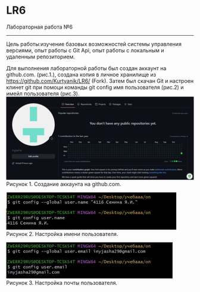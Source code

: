 # LR6
Лабораторная работа №6
____

Цель работы:изучение базовых возможностей системы управления версиями, опыт работы с Git Api, опыт работы с локальным и
удаленным репозиторием. 

Для выполнения лабораторной работы был создан аккаунт на github.com. (рис.1.), создана копия в личное хранилище из https://github.com/Kurtyanik/LR6/ (Fork).  Затем был скачан Git и настроен клинет git при помоци команды git config имя пользователя (рис.2) и имейл пользователя (рис.3).
![Alt-Рисунок 1](https://github.com/inyjasha/LR6/blob/branchotchet/otchet/1.jpg "1")
 Рисунок 1. Создание аккаунта на github.com.

![Alt-Рисунок 2.](https://github.com/inyjasha/LR6/blob/branchotchet/otchet/2.jpg "2")
 Рисунок 2. Настройка имени пользователя.
 
 ![Alt-Рисунок 3.](https://github.com/inyjasha/LR6/blob/branchotchet/otchet/3.jpg "3")
  Рисунок 3. Настройка почты пользователя.
